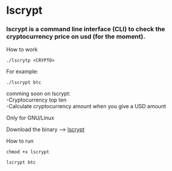 # lscrypt

### lscrypt is a command line interface (CLI) to check the cryptocurrency price on usd (for the moment).

How to work  

    ./lscrytp <CRYPTO>
  
For example:  

    ./lscrypt btc

comming soon on lscrypt:  
  -Cryptocurrency top ten  
  -Calculate cryptocurrency amount when you give a USD amount

Only for GNU/Linux

Download the binary --> [lscrypt](https://github.com/bronxi47/lscrypt/raw/main/target/release/lscrypt)

How to run

    chmod +x lscrypt

    lscrypt btc
    
